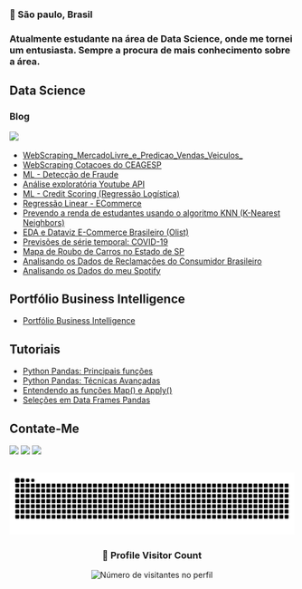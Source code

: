 ### :round_pushpin: São paulo, Brasil

### Atualmente estudante na área de Data Science, onde me tornei um entusiasta. Sempre a procura de mais conhecimento sobre a área.

## **Data Science**


### Blog
[![](https://img.shields.io/badge/Medium-12100E?style=for-the-badge&logo=medium&logoColor=white)](https://railandeivid.medium.com)
- [WebScraping_MercadoLivre_e_Predicao_Vendas_Veiculos_](https://github.com/RailanDeivid/MercadoLivre_Scraper_and_CarPricePredictor.git) 
- [WebScraping Cotacoes do CEAGESP](https://github.com/RailanDeivid/WebScraping_Cotacoes_CEAGESP.git) 
- [ML - Detecção de Fraude](https://github.com/RailanDeivid/ML_Deteccao_fraude.git)
- [Análise exploratória Youtube API](https://github.com/RailanDeivid/youtube_api_analysis.git)
- [ML - Credit Scoring (Regressão Logística)](https://github.com/RailanDeivid/Machine_Learning_Credit_Scoring.git)
- [Regressão Linear - ECommerce](https://github.com/RailanDeivid/Regressao_linear_Projeto_Ecomerce.git)
- [Prevendo a renda de estudantes usando o algoritmo KNN (K-Nearest Neighbors)](https://github.com/RailanDeivid/Prevendo_renda_estudantes_Machine-Learning_KNN.git)
- [EDA e Dataviz E-Commerce Brasileiro (Olist)](https://github.com/RailanDeivid/EDA_ecommerce_olist_brazil.git)
- [Previsões de série temporal: COVID-19](https://github.com/RailanDeivid/Previsoes_serie_temporal_COVID-19.git)
- [Mapa de Roubo de Carros no Estado de SP](https://github.com/RailanDeivid/Map_Roubo_de_Carro_SP.git)
- [Analisando os Dados de Reclamações do Consumidor Brasileiro](https://github.com/RailanDeivid/EDA_dados_consumidor.git)
- [Analisando os Dados do meu Spotify](https://github.com/RailanDeivid/Analise_dados_meu_spotify)

## **Portfólio Business Intelligence**
- [Portfólio Business Intelligence](https://app.powerbi.com/view?r=eyJrIjoiYzY1ZTkxYTItMjk2NS00ODk1LTk3MzctOGFjMmFkMDViYmExIiwidCI6ImI0MjE1NzJlLWM1NTMtNDJlZC04ZjgyLWYwZDMzNTViMTk3YyJ9&pageName=ReportSection)

## **Tutoriais**
- [Python Pandas: Principais funções](https://github.com/RailanDeivid/pandas_funcoes_basicas.git) 
- [Python Pandas: Técnicas Avançadas](https://github.com/RailanDeivid/Python_Pandas_Tecnicas_avancadas) 
- [Entendendo as funções Map() e Apply()](https://github.com/RailanDeivid/entendendo_as_funcoes_map_e_Apply) 
- [Seleções em Data Frames Pandas](https://github.com/RailanDeivid/Selecoes-em-DataFrames-pandas)


## Contate-Me
[![](https://img.shields.io/badge/LinkedIn-0077B5?style=for-the-badge&logo=linkedin&logoColor=white)](https://www.linkedin.com/in/railandeivid/)
[![](https://img.shields.io/badge/Instagram-E4405F?style=for-the-badge&logo=instagram&logoColor=white)](https://www.instagram.com/eae_railan/)
[![](https://img.shields.io/badge/Gmail-D14836?style=for-the-badge&logo=gmail&logoColor=white)](mailto:contato.railandeivid@gmail.com)   


##
![Snake animation](https://github.com/RailanDeivid/RailanDeivid/blob/output/github-contribution-grid-snake.svg)



<div align="center">
  <h3><b>📍 Profile Visitor Count</b></h3>
</div>

<p align="center">
  <img
    src="https://komarev.com/ghpvc/?username=railandeivid"
    alt="Número de visitantes no perfil"
  />
</p>

